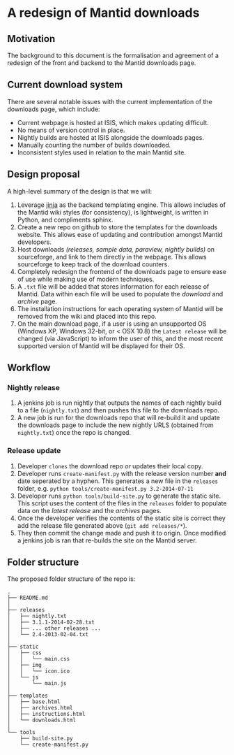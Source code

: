 A redesign of Mantid downloads
==================================

Motivation
----------

The background to this document is the formalisation and agreement of a redesign of the front and backend to the Mantid downloads page.

Current download system
------------------------------------

There are several notable issues with the current implementation of the downloads page, which include:

- Current webpage is hosted at ISIS, which makes updating difficult.
- No means of version control in place.
- Nightly builds are hosted at ISIS alongside the downloads pages.
- Manually counting the number of builds downloaded.
- Inconsistent styles used in relation to the main Mantid site.

Design proposal
------

A high-level summary of the design is that we will:

1. Leverage [jinja](http://jinja.pocoo.org/) as the backend templating engine. This allows includes of the Mantid wiki styles (for consistency), is lightweight, is written in Python, and compliments sphinx.
2. Create a new repo on github to store the templates for the downloads website. This allows ease of updating and contribution amongst Mantid developers.
3. Host downloads _(releases, sample data, paraview, nightly builds)_ on sourceforge, and link to them directly in the webpage. This allows sourceforge to keep track of the download counters.
4. Completely redesign the frontend of the downloads page to ensure ease of use while making use of modern techniques.
5. A `.txt` file will be added that stores information for each release of Mantid. Data within each file will be used to populate the _download_ and _archive_ page.
6. The installation instructions for each operating system of Mantid will be removed from the wiki and placed into this repo.
7. On the main download page, if a user is using an unsupported OS (Windows XP, Windows 32-bit, or < OSX 10.8) the `Latest release` will be changed (via JavaScript) to inform the user of this, and the most recent supported version of Mantid will be displayed for their OS.

Workflow
------

### Nightly release

1. A jenkins job is run nightly that outputs the names of each nightly build to a file (`nightly.txt`) and then pushes this file to the downloads repo.
2. A new job is run for the downloads repo that will re-build it and update the downloads page to include the new nightly URLS (obtained from `nightly.txt`) once the repo is changed.

### Release update

1. Developer `clones` the download repo _or_ updates their local copy.
2. Developer runs `create-manifest.py` with the release version number __and__ date seperated by a hyphen. This generates a new file in the `releases` folder, e.g. `python tools/create-manifest.py 3.2-2014-07-11`
3. Developer runs `python tools/build-site.py` to generate the static site. This script uses the content of the files in the `releases` folder to populate data on the _latest release_ and the _archives_ pages.
4. Once the developer verifies the contents of the static site is correct they add the release file generated above (`git add releases/*`).
5. They then commit the change made and push it to origin. Once modified a jenkins job is ran that re-builds the site on the Mantid server.

Folder structure
------

The proposed folder structure of the repo is:

	.
	├── README.md
	│
	├── releases
	│   ├── nightly.txt
	│   ├── 3.1.1-2014-02-28.txt
	│   ├── ... other releases ...
	│   └── 2.4-2013-02-04.txt
	│
	├── static
	│   ├── css
	│   │   └── main.css
	│   ├── img
	│   │   └── icon.ico
	│   └── js
	│       └── main.js
	│
	├── templates
	│   ├── base.html
	│   ├── archives.html
	│   ├── instructions.html
	│   └── downloads.html
	│
	└── tools
		├── build-site.py
		└── create-manifest.py
